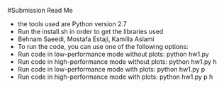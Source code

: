 #Submission Read Me
- the tools used are Python version 2.7
- Run the install.sh in order to get the libraries used
- Behnam Saeedi, Mostafa Estaji, Kamilla Aslami
- To run the code, you can use one of the following options:
- Run code in low-performance mode without plots: python hw1.py
- Run code in high-performance mode without plots: python hw1.py h
- Run code in low-performance mode with plots: python hw1.py p
- Run code in high-performance mode with plots: python hw1.py p h
